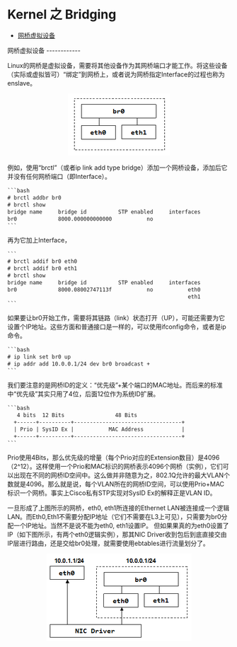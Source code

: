 Kernel 之 Bridging
==================

* [网桥虚拟设备](#br-dev)


<a id="br-dev">
网桥虚拟设备
------------

Linux的网桥是虚拟设备，需要将其他设备作为其网桥端口才能工作。将这些设备（实际或虚拟皆可）“绑定”到网桥上，或者说为网桥指定Interface的过程也称为enslave。

<div align=center><img src="images/bridge.png" width="" height="" alt="bridge device"/></div>

例如，使用“brctl”（或者ip link add type bridge）添加一个网桥设备，添加后它并没有任何网桥端口（即Interface）。

    ```bash
    # brctl addbr br0
    # brctl show
    bridge name     bridge id          STP enabled     interfaces
    br0             8000.000000000000           no          
    ```

再为它加上Interface，

    ```
    # brctl addif br0 eth0
    # brctl addif br0 eth1
    # brctl show
    bridge name     bridge id          STP enabled     interfaces
    br0             8000.08002747113f           no           eth0
                                                             eth1
    ```

如果要让br0开始工作，需要将其链路（link）状态打开（UP），可能还需要为它设置个IP地址。这些方面和普通接口是一样的，可以使用ifconfig命令，或者是ip命令。

    ```bash
    # ip link set br0 up
    # ip addr add 10.0.0.1/24 dev br0 broadcast +
    ```

我们要注意的是网桥ID的定义：“优先级”+某个端口的MAC地址。而后来的标准中“优先级”其实只用了4位，后面12位作为系统ID扩展。

    ```bash
       4 bits  12 Bits                48 Bits
      +------+----------+----------------------------------+
      | Prio | SysID Ex |           MAC Address            |
      +------+----------+----------------------------------+
    ```

Prio使用4Bits，那么优先级的增量（每个Prio对应的Extension数目）是4096（2^12）。这样使用一个Prio和MAC标识的网桥表示4096个网桥（实例），它们可以出现在不同的网桥ID空间中。这么做并非随意为之，802.1Q允许的最大VLAN个数就是4096。那么就是说，每个VLAN所在的网桥ID空间，可以使用Prio+MAC标识一个网桥。事实上Cisco私有STP实现对SysID Ex的解释正是VLAN ID。

一旦形成了上图所示的网桥，eth0, eth1所连接的Ethernet LAN被连接成一个逻辑LAN。而Eth0,Eth1不需要分配IP地址（它们不需要在L3上可见），只需要为br0分配一个IP地址。当然不是说不能为eth0, eth1设置IP。 但如果果真的为eth0设置了IP（如下图所示，有两个eth0逻辑实例），那其NIC Driver收到包后到底直接交由IP层进行路由，还是交给br0处理，就需要使用ebtables进行流量划分了。

<div align=center><img src="images/bridge-2.png" width="" height="" alt="bridge device"/></div>
